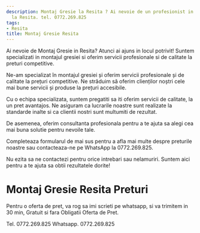 ```yaml
---
description: Montaj Gresie la Resita ? Ai nevoie de un profesionist in Montaj Gresie
  la Resita. tel. 0772.269.825
tags:
- Resita
title: Montaj Gresie Resita
---
```




Ai nevoie de Montaj Gresie in Resita? Atunci ai ajuns in locul potrivit! Suntem specializati in montajul gresiei si oferim servicii profesionale si de calitate la preturi competitive. 

Ne-am specializat în montajul gresiei și oferim servicii profesionale și de calitate la prețuri competitive. Ne străduim să oferim clienților noștri cele mai bune servicii și produse la prețuri accesibile. 

Cu o echipa specializata, suntem pregatiti sa iti oferim servicii de calitate, la un pret avantajos. Ne asiguram ca lucrarile noastre sunt realizate la standarde inalte si ca clientii nostri sunt multumiti de rezultat. 

De asemenea, oferim consultanta profesionala pentru a te ajuta sa alegi cea mai buna solutie pentru nevoile tale. 

Completeaza formularul de mai sus pentru a afla mai multe despre preturile noastre sau contacteaza-ne pe WhatsApp la 0772.269.825. 

Nu ezita sa ne contactezi pentru orice intrebari sau nelamuriri. Suntem aici pentru a te ajuta sa obtii rezultatele dorite!

# Montaj Gresie Resita Preturi
Pentru o oferta de pret, va rog sa imi scrieti pe whatsapp, si va trimitem in 30 min, Gratuit si fara Obligatii Oferta de Pret.

Tel. 0772.269.825
Whatsapp. 0772.269.825